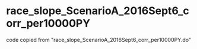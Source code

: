 # race_slope_ScenarioA_2016Sept6_corr_per10000PY
code copied from "race_slope_ScenarioA_2016Sept6_corr_per10000PY.do"
